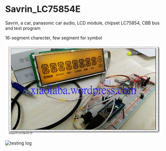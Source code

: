 # Savrin_LC75854E
 Savrin, a car, panasonic car audio, LCD module, chipset LC75854, CBB bus and test program
 
 16-segment charecter, few segment for symbol
 
 ![xiaolaba_LCD_LC75854_IMG_20190924_000329.jpg](xiaolaba_LCD_LC75854_IMG_20190924_000329.jpg)


 ![testing log](https://youtu.be/N-HNLAAlvSo)
 